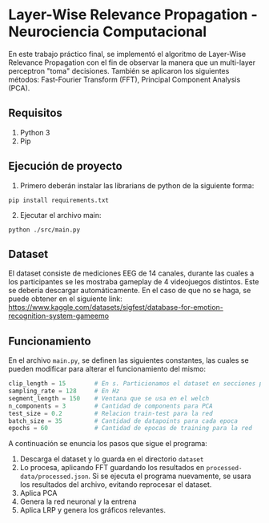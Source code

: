 # Layer-Wise Relevance Propagation - Neurociencia Computacional
En este trabajo práctico final, se implementó el algoritmo de Layer-Wise Relevance Propagation con el fin de observar la manera que un multi-layer perceptron "toma" decisiones. 
También se aplicaron los siguientes métodos: Fast-Fourier Transform (FFT), Principal Component Analysis (PCA).

## Requisitos
1. Python 3
2. Pip

## Ejecución de proyecto
1. Primero deberán instalar las librarians de python de la siguiente forma:
```shell
pip install requirements.txt
```
2. Ejecutar el archivo main:
```shell
python ./src/main.py
```

## Dataset
El dataset consiste de mediciones EEG de 14 canales, durante las cuales a los participantes se les mostraba gameplay de 4 videojuegos distintos. 
Este se debería descargar automáticamente. En el caso de que no se haga, se puede obtener en el siguiente link:
https://www.kaggle.com/datasets/sigfest/database-for-emotion-recognition-system-gameemo

## Funcionamiento
En el archivo `main.py`, se definen las siguientes constantes, las cuales se pueden modificar para alterar el funcionamiento del mismo:
```python
clip_length = 15        # En s. Particionamos el dataset en secciones para tener mas datos.
sampling_rate = 128     # En Hz
segment_length = 150    # Ventana que se usa en el welch
n_components = 3        # Cantidad de components para PCA
test_size = 0.2         # Relacion train-test para la red
batch_size = 35         # Cantidad de datapoints para cada epoca
epochs = 60             # Cantidad de epocas de training para la red
```
A continuación se enuncia los pasos que sigue el programa:
1. Descarga el dataset y lo guarda en el directorio `dataset`
2. Lo procesa, aplicando FFT guardando los resultados en `processed-data/processed.json`. Si se ejecuta el programa nuevamente, se usara los resultados del archivo, evitando reprocesar el dataset.
3. Aplica PCA
4. Genera la red neuronal y la entrena
5. Aplica LRP y genera los gráficos relevantes.

